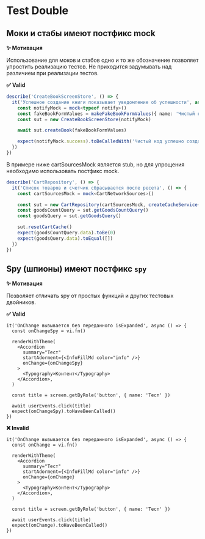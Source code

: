 # Test Double

## Моки и стабы имеют постфикс mock

**✨ Мотивация**

Использование для моков и стабов одно и то же обозначение позволяет упростить реализацию тестов.
Не приходится задумывать над различием при реализации тестов.

**✅ Valid**

```ts
describe('CreateBookScreenStore', () => {
  it('Успешное создание книги показывает уведомление об успешности', async () => {
    const notifyMock = mock<typeof notify>()
    const fakeBookFormValues = makeFakeBookFormValues({ name: 'Чистый код' })
    const sut = new CreateBookScreenStore(notifyMock)

    await sut.createBook(fakeBookFormValues)

    expect(notifyMock.success).toBeCalledWith('Чистый код успешно создана')
  })
})
```

В примере ниже cartSourcesMock является stub, но для упрощения необходимо использовать постфикс mock.

```ts
describe('CartRepository', () => {
  it('Список товаров и счетчик сбрасывается после ресета', () => {
    const cartSourcesMock = mock<CartNetworkSources>()

    const sut = new CartRepository(cartSourcesMock, createCacheService())
    const goodsCountQuery = sut.getGoodsCountQuery()
    const goodsQuery = sut.getGoodsQuery()

    sut.resetCartCache()
    expect(goodsCountQuery.data).toBe(0)
    expect(goodsQuery.data).toEqual([])
  })
})
```

## Spy (шпионы) имеют постфикс `spy`

**✨ Мотивация**

Позволяет отличать spy от простых функций и других тестовых двойников.

**✅ Valid**

```tsx
it('OnChange вызывается без переданного isExpanded', async () => {
  const onChangeSpy = vi.fn()

  renderWithTheme(
    <Accordion
      summary="Тест"
      startAdorment={<InfoFillMd color="info" />}
      onChange={onChangeSpy}
    >
      <Typography>Контент</Typography>
    </Accordion>,
  )

  const title = screen.getByRole('button', { name: 'Тест' })

  await userEvents.click(title)
  expect(onChangeSpy).toHaveBeenCalled()
})
```

**❌ Invalid**

```tsx
it('OnChange вызывается без переданного isExpanded', async () => {
  const onChange = vi.fn()

  renderWithTheme(
    <Accordion
      summary="Тест"
      startAdorment={<InfoFillMd color="info" />}
      onChange={onChange}
    >
      <Typography>Контент</Typography>
    </Accordion>,
  )

  const title = screen.getByRole('button', { name: 'Тест' })

  await userEvents.click(title)
  expect(onChange).toHaveBeenCalled()
})
```
